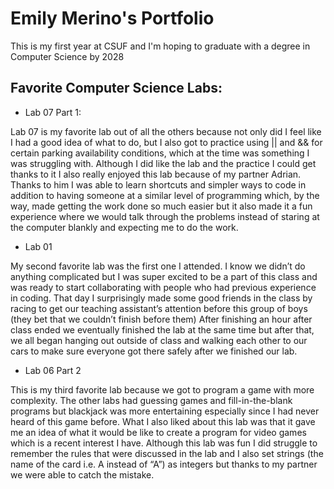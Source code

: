 # Emily Merino's Portfolio

This is my first year at CSUF and I'm hoping to graduate with a degree in 
Computer Science by 2028

## Favorite Computer Science Labs:

* Lab 07 Part 1:
  
 Lab 07 is my favorite lab out of all the others because not only did I feel like
 I had a good idea of what to do, but I also got to practice using || and && for
 certain parking availability conditions, which at the time was something I was
 struggling with. Although I did like the lab and the practice I could get
 thanks to it I also really enjoyed this lab because of my partner Adrian. 
 Thanks to him I was able to learn shortcuts and simpler ways to code in 
 addition to having someone at a similar level of programming which, by the way,
 made getting the work done so much easier but it also made it a fun experience 
 where we would talk through the problems instead of staring at the computer 
 blankly and expecting me to do the work.

* Lab 01
  
 My second favorite lab was the first one I attended. I know we didn’t do
 anything complicated but I was super excited to be a part of this class and was
 ready to start collaborating with people who had previous experience in coding.
 That day I surprisingly made some good friends in the class by racing to get
 our teaching assistant’s attention before this group of boys (they bet that we 
 couldn’t finish before them) After finishing an hour after class ended we 
 eventually finished the lab at the same time but after that, we all began 
 hanging out outside of class and walking each other to our cars to make sure 
 everyone got there safely after we finished our lab.

* Lab 06 Part 2
  
 This is my third favorite lab because we got to program a game with more 
 complexity. The other labs had guessing games and fill-in-the-blank programs 
 but blackjack was more entertaining especially since I had never heard of this
 game before. What I also liked about this lab was that it gave me an idea of
 what it would be like to create a program for video games which is a recent 
 interest I have. Although this lab was fun I did struggle to remember the rules
 that were discussed in the lab and I also set strings (the name of the card 
 i.e. A instead of “A”) as integers but thanks to my partner we were able to 
 catch the mistake.
